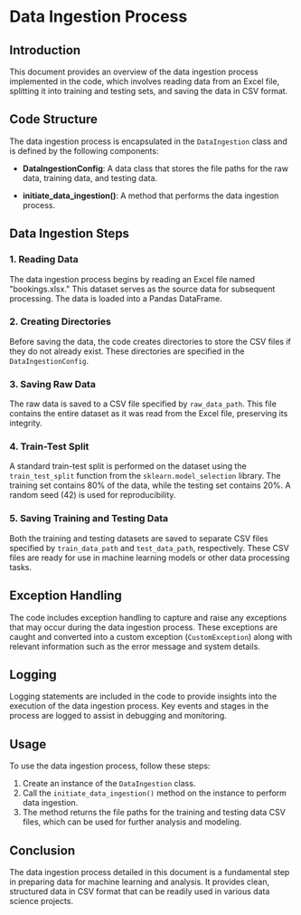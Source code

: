 # Data Ingestion Process

## Introduction

This document provides an overview of the data ingestion process implemented in the code, which involves reading data from an Excel file, splitting it into training and testing sets, and saving the data in CSV format.

## Code Structure

The data ingestion process is encapsulated in the `DataIngestion` class and is defined by the following components:

- **DataIngestionConfig**: A data class that stores the file paths for the raw data, training data, and testing data.

- **initiate_data_ingestion()**: A method that performs the data ingestion process.

## Data Ingestion Steps

### 1. Reading Data

The data ingestion process begins by reading an Excel file named "bookings.xlsx." This dataset serves as the source data for subsequent processing. The data is loaded into a Pandas DataFrame.

### 2. Creating Directories

Before saving the data, the code creates directories to store the CSV files if they do not already exist. These directories are specified in the `DataIngestionConfig`.

### 3. Saving Raw Data

The raw data is saved to a CSV file specified by `raw_data_path`. This file contains the entire dataset as it was read from the Excel file, preserving its integrity.

### 4. Train-Test Split

A standard train-test split is performed on the dataset using the `train_test_split` function from the `sklearn.model_selection` library. The training set contains 80% of the data, while the testing set contains 20%. A random seed (42) is used for reproducibility.

### 5. Saving Training and Testing Data

Both the training and testing datasets are saved to separate CSV files specified by `train_data_path` and `test_data_path`, respectively. These CSV files are ready for use in machine learning models or other data processing tasks.

## Exception Handling

The code includes exception handling to capture and raise any exceptions that may occur during the data ingestion process. These exceptions are caught and converted into a custom exception (`CustomException`) along with relevant information such as the error message and system details.

## Logging

Logging statements are included in the code to provide insights into the execution of the data ingestion process. Key events and stages in the process are logged to assist in debugging and monitoring.

## Usage

To use the data ingestion process, follow these steps:

1. Create an instance of the `DataIngestion` class.
2. Call the `initiate_data_ingestion()` method on the instance to perform data ingestion.
3. The method returns the file paths for the training and testing data CSV files, which can be used for further analysis and modeling.

## Conclusion

The data ingestion process detailed in this document is a fundamental step in preparing data for machine learning and analysis. It provides clean, structured data in CSV format that can be readily used in various data science projects.

